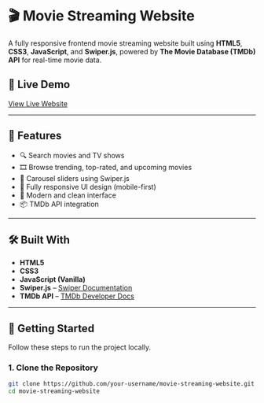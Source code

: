 # 🎬 Movie Streaming Website

A fully responsive frontend movie streaming website built using **HTML5**, **CSS3**, **JavaScript**, and **Swiper.js**, powered by **The Movie Database (TMDb) API** for real-time movie data.

## 🔗 Live Demo
[View Live Website](https://your-live-demo-link.com)

---

## 📂 Features

- 🔍 Search movies and TV shows
- 🎞️ Browse trending, top-rated, and upcoming movies
- 🧭 Carousel sliders using Swiper.js
- 📱 Fully responsive UI design (mobile-first)
- 🎨 Modern and clean interface
- 📦 TMDb API integration

---

## 🛠️ Built With

- **HTML5**
- **CSS3**
- **JavaScript (Vanilla)**
- **Swiper.js** – [Swiper Documentation](https://swiperjs.com/)
- **TMDb API** – [TMDb Developer Docs](https://developer.themoviedb.org/)

---


## 🚀 Getting Started

Follow these steps to run the project locally.

### 1. Clone the Repository

```bash
git clone https://github.com/your-username/movie-streaming-website.git
cd movie-streaming-website
